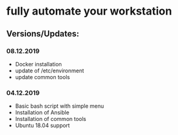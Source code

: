 # fully automate your workstation

## Versions/Updates:


### 08.12.2019
- Docker installation
- update of /etc/environment
- update common tools

### 04.12.2019
- Basic bash script with simple menu
- Installation of Ansible
- Installation of common tools
- Ubuntu 18.04 support
